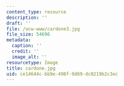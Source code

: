 ```yaml
---
content_type: resource
description: ''
draft: ''
file: /ocw-www/cardone3.jpg
file_size: 54696
metadata:
  caption: ''
  credit: ''
  image_alt: ''
resourcetype: Image
title: cardone.jpg
uid: ce14644c-bb9e-498f-9d69-dc0219b2c3ec
---
```

